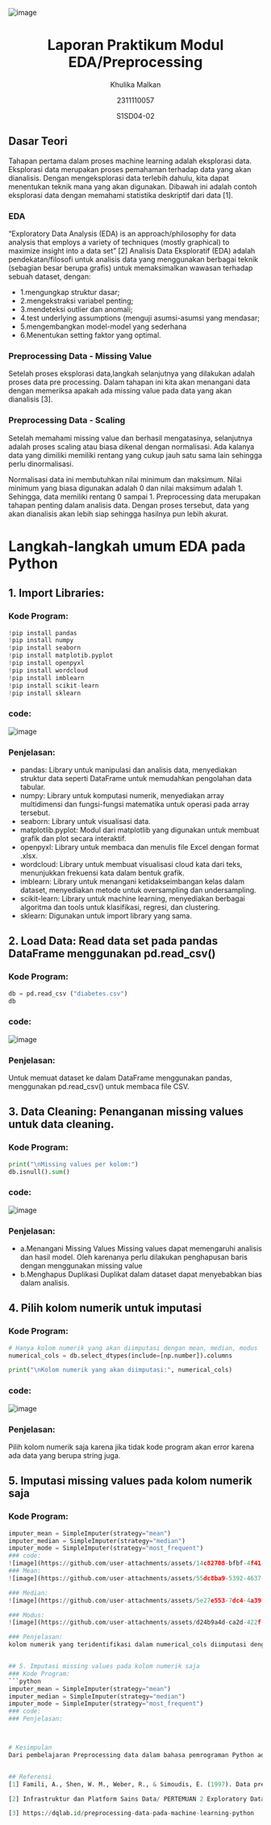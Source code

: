 ![image](https://github.com/user-attachments/assets/535bdb5e-4406-4ebf-9144-6a4166cc3340)<h1 align="center">Laporan Praktikum Modul EDA/Preprocessing</h1>
<p align="center">Khulika Malkan</p>
<p align="center">2311110057</p>
<p align="center">S1SD04-02</p>

## Dasar Teori
Tahapan pertama dalam proses machine learning adalah eksplorasi data. Eksplorasi data merupakan proses pemahaman terhadap data yang akan dianalisis. Dengan mengeksplorasi data terlebih dahulu, kita dapat menentukan teknik mana yang akan digunakan. Dibawah ini adalah contoh eksplorasi data dengan memahami statistika deskriptif dari data [1].

### EDA
“Exploratory Data Analysis (EDA) is an approach/philosophy for data analysis that employs a variety of techniques (mostly graphical) to maximize insight into a data set” [2]
Analisis Data Eksploratif (EDA) adalah pendekatan/filosofi untuk analisis data yang menggunakan berbagai teknik (sebagian besar berupa grafis) untuk memaksimalkan wawasan terhadap sebuah dataset, dengan:
- 1.mengungkap struktur dasar;
- 2.mengekstraksi variabel penting;
- 3.mendeteksi outlier dan anomali;
- 4.test underlying assumptions (menguji asumsi-asumsi yang mendasar;
- 5.mengembangkan model-model yang sederhana
- 6.Menentukan setting faktor yang optimal.

### Preprocessing Data - Missing Value
Setelah proses eksplorasi data,langkah selanjutnya yang dilakukan adalah proses data pre processing. Dalam tahapan ini kita akan menangani data dengan memeriksa apakah ada missing value pada data yang akan dianalisis [3].

### Preprocessing Data - Scaling
Setelah memahami missing value dan berhasil mengatasinya, selanjutnya adalah proses scaling atau biasa dikenal dengan normalisasi. Ada kalanya data yang dimiliki memiliki rentang yang cukup jauh satu sama lain sehingga perlu dinormalisasi.

Normalisasi data ini membutuhkan nilai minimum dan maksimum. Nilai minimum yang biasa digunakan adalah 0 dan nilai maksimum adalah 1. Sehingga, data memiliki rentang 0 sampai 1. Preprocessing data merupakan tahapan penting dalam analisis data. Dengan proses tersebut, data yang akan dianalisis akan lebih siap sehingga hasilnya pun lebih akurat. 

# Langkah-langkah umum EDA pada Python
## 1.  Import Libraries:
### Kode Program:
```python
!pip install pandas
!pip install numpy
!pip install seaborn
!pip install matplotib.pyplot
!pip install openpyxl
!pip install wordcloud
!pip install imblearn
!pip install scikit-learn
!pip install sklearn
```
### code:
![image](https://github.com/user-attachments/assets/7c218950-23f4-4de7-8327-02cf0988f9fc)

### Penjelasan:
- pandas: Library untuk manipulasi dan analisis data, menyediakan struktur data seperti DataFrame untuk memudahkan pengolahan data tabular.
- numpy: Library untuk komputasi numerik, menyediakan array multidimensi dan fungsi-fungsi matematika untuk operasi pada array tersebut.
- seaborn: Library untuk visualisasi data.
- matplotlib.pyplot: Modul dari matplotlib yang digunakan untuk membuat grafik dan plot secara interaktif.
- openpyxl: Library untuk membaca dan menulis file Excel dengan format .xlsx.
- wordcloud: Library untuk membuat visualisasi cloud kata dari teks, menunjukkan frekuensi kata dalam bentuk grafik.
- imblearn: Library untuk menangani ketidakseimbangan kelas dalam dataset, menyediakan metode untuk oversampling dan undersampling.
- scikit-learn: Library untuk machine learning, menyediakan berbagai algoritma dan tools untuk klasifikasi, regresi, dan clustering.
- sklearn: Digunakan untuk import library yang sama.

## 2. Load Data: Read data set pada pandas DataFrame menggunakan pd.read_csv()
### Kode Program:
```python
db = pd.read_csv ("diabetes.csv")
db
```
### code:
![image](https://github.com/user-attachments/assets/4cea8b5a-66bb-432c-9577-ce6291181fd6)


### Penjelasan:
Untuk memuat dataset ke dalam DataFrame menggunakan pandas, menggunakan pd.read_csv() untuk membaca file CSV.

## 3. Data Cleaning: Penanganan missing values untuk data cleaning.  
### Kode Program:
```python
print("\nMissing values per kolom:")
db.isnull().sum()
```
### code:
![image](https://github.com/user-attachments/assets/b9ee5bbf-d2c2-4bb0-8ff4-1fa7551352ac)

### Penjelasan:
- a.Menangani Missing Values
Missing values dapat memengaruhi analisis dan hasil model. Oleh karenanya perlu dilakukan penghapusan baris dengan menggunakan missing value
- b.Menghapus Duplikasi
Duplikat dalam dataset dapat menyebabkan bias dalam analisis.

## 4. Pilih kolom numerik untuk imputasi
### Kode Program:
```python
# Hanya kolom numerik yang akan diimputasi dengan mean, median, modus
numerical_cols = db.select_dtypes(include=[np.number]).columns

print("\nKolom numerik yang akan diimputasi:", numerical_cols)
```
### code:
![image](https://github.com/user-attachments/assets/c9a82fea-baa5-4a75-93b2-5cb9b59b2386)

### Penjelasan:
Pilih kolom numerik saja karena jika tidak kode program akan error karena ada data yang berupa string juga.

## 5. Imputasi missing values pada kolom numerik saja
### Kode Program:
```python
imputer_mean = SimpleImputer(strategy="mean")
imputer_median = SimpleImputer(strategy="median")
imputer_mode = SimpleImputer(strategy="most_frequent")
### code:
![image](https://github.com/user-attachments/assets/14c82708-bfbf-4f41-b571-53762d6606e6)
### Mean:
![image](https://github.com/user-attachments/assets/55dc8ba9-5392-4637-a85b-4d6472dd1aa1)

### Median:
![image](https://github.com/user-attachments/assets/5e27e553-7dc4-4a39-adf9-7755ccda2c9e)

### Modus:
![image](https://github.com/user-attachments/assets/d24b9a4d-ca2d-422f-ad7d-328cd2741fe6)

### Penjelasan:
kolom numerik yang teridentifikasi dalam numerical_cols diimputasi dengan nilai rata-rata menggunakan imputer_mean.fit_transform(). Setelah proses ini, data yang hilang digantikan oleh rata-rata kolom, dan hasilnya ditampilkan menggunakan db_mean.head().


## 5. Imputasi missing values pada kolom numerik saja
### Kode Program:
```python
imputer_mean = SimpleImputer(strategy="mean")
imputer_median = SimpleImputer(strategy="median")
imputer_mode = SimpleImputer(strategy="most_frequent")
### code:
### Penjelasan:



# Kesimpulan
Dari pembelajaran Preprocessing data dalam bahasa pemrograman Python adalah langkah penting yang memastikan data siap untuk analisis dan pemodelan. Proses ini melibatkan pembersihan data dari nilai hilang dan duplikasi, serta transformasi data seperti normalisasi dan encoding kategori. Python menawarkan berbagai library, seperti Pandas untuk manipulasi data dan Scikit-learn untuk teknik preprocessing, yang memudahkan kita dalam melakukan tugas ini. Dengan melakukan preprocessing yang tepat, kita dapat meningkatkan akurasi dan keandalan model machine learning. Penting untuk menyesuaikan proses ini dengan karakteristik dataset dan tujuan analisis, sehingga hasil yang diperoleh menjadi lebih optimal.


## Referensi
[1] Famili, A., Shen, W. M., Weber, R., & Simoudis, E. (1997). Data preprocessing and intelligent data analysis. Intelligent data analysis, 1(1), 3-23. 

[2] Infrastruktur dan Platform Sains Data/ PERTEMUAN 2 Exploratory Data Analysis (https://lms.telkomuniversity.ac.id/pluginfile.php/5879110/mod_resource/content/1/M2_%20UFI_EDA.pdf)

[3] https://dqlab.id/preprocessing-data-pada-machine-learning-python

